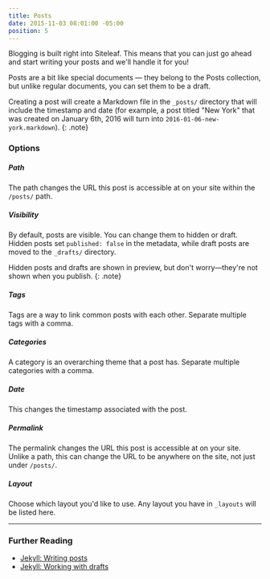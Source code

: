 ```yaml
---
title: Posts
date: 2015-11-03 08:01:00 -05:00
position: 5
---
```


Blogging is built right into Siteleaf. This means that you can just go ahead and start writing your posts and we'll handle it for you!

Posts are a bit like special documents — they belong to the Posts collection, but unlike regular documents, you can set them to be a draft.

Creating a post will create a Markdown file in the `_posts/` directory that will include the timestamp and date (for example, a post titled "New York" that was created on January 6th, 2016 will turn into `2016-01-06-new-york.markdown`).
{: .note}

### Options

##### Path

The path changes the URL this post is accessible at on your site within the `/posts/` path.

##### Visibility

By default, posts are visible. You can change them to hidden or draft. Hidden posts set `published: false` in the metadata, while draft posts are moved to the `_drafts/` directory.

Hidden posts and drafts are shown in preview, but don't worry—they're not shown when you publish.
{: .note}

##### Tags

Tags are a way to link common posts with each other. Separate multiple tags with a comma.

##### Categories

A category is an overarching theme that a post has. Separate multiple categories with a comma.

##### Date

This changes the timestamp associated with the post.

##### Permalink

The permalink changes the URL this post is accessible at on your site. Unlike a path, this can change the URL to be anywhere on the site, not just under `/posts/`.

##### Layout

Choose which layout you'd like to use. Any layout you have in `_layouts` will be listed here.

---

### Further Reading

- [Jekyll: Writing posts](http://jekyllrb.com/docs/posts/)
- [Jekyll: Working with drafts](http://jekyllrb.com/docs/drafts/)
